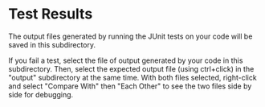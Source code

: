 Test Results
=================================================

The output files generated by running the JUnit tests on your code will be saved in this subdirectory. 

If you fail a test, select the file of output generated by your code in this subdirectory. Then, select the expected output file (using ctrl+click) in the "output" subdirectory at the same time. With both files selected, right-click and select "Compare With" then "Each Other" to see the two files side by side for debugging.